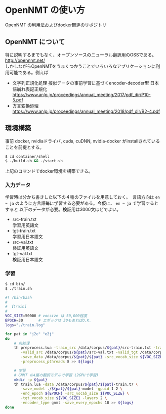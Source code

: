 # OpenNMT の使い方
OpenNMT の利用法およびdocker関連のリポジトリ
## OpenNMT について  
特に説明するまでもなく、オープンソースのニューラル翻訳用のOSSである。  
http://opennmt.net/  
しかしながらOpenNMTをうまくつかうことでいろいろなアプリケーションに利用可能である。例えば
* 文字列正規化処理
擬似データの事前学習に基づくencoder-decoder型 日本語崩れ表記正規化  
https://www.anlp.jp/proceedings/annual_meeting/2017/pdf_dir/P10-5.pdf
* 方言変換処理  
https://www.anlp.jp/proceedings/annual_meeting/2018/pdf_dir/B2-4.pdf  

## 環境構築
事前 docker, nvidiaドライバ, cuda, cuDNN, nvidia-docker がinstallされていることを前提とする。
```bash
$ cd container/shell
$ ./build.sh && ./start.sh
```
上記のコマンドでdocker環境を構築できる。
### 入力データ  
学習時は分かち書きした以下の４種のファイルを用意しておく。　言語方向は `en → ja` のように方言語毎に学習する必要がある。今仮に、 `en → ja` で学習するとすると 以下のデータが必要。検証用は3000文ほどでよい。

* src-train.txt  
学習用英語文
* tgt-train.txt  
学習用日本語文
* src-val.txt  
検証用英語文
* tgt-val.txt  
検証用日本語文

### 学習
```bash
$ cd bin/
$ ./train.sh
```
```bash
#! /bin/bash
#
# 【train】
#
VOC_SIZE=50000 # vocsize は 50,000程度
EPOCH=30       # エポックは 30もあればO.K.
logs="./train.log"

for pat in "j2e" "e2j"
do
    # 前処理
    th preprocess.lua -train_src /data/corpus/${pat}/src-train.txt -train_tgt /data/corpus/${pat}/tgt-train.txt \
       -valid_src /data/corpus/${pat}/src-val.txt -valid_tgt /data/corpus/${pat}/tgt-val.txt \
       -save_data /data/corpus/${pat}/${pat} -src_vocab_size ${VOC_SIZE} -tgt_vocab_size ${VOC_SIZE} \
       -preprocess_pthreads 8 >> ${logs}

    # 学習
    # GNMT の4層の翻訳モデルで学習 (2GPUで学習)
    mkdir -p ${pat}
    th train.lua -data /data/corpus/${pat}/${pat}-train.t7 \
       -save_model ./${pat}/${pat}-model -gpuid 1 2 \
       -end_epoch ${EPOCH} -src_vocab_size ${VOC_SIZE} \
       -tgt_vocab_size ${VOC_SIZE} -layers 2 \
       -encoder_type gnmt -save_every_epochs 10 >> ${logs}
done
```
